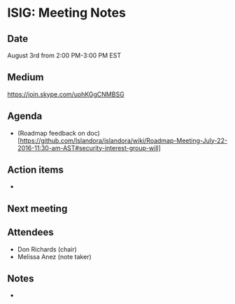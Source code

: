 # ISIG: Meeting Notes

## Date

August 3rd from 2:00 PM-3:00 PM EST

## Medium

https://join.skype.com/uohKGgCNMBSG<br/>

## Agenda
* (Roadmap feedback on doc)[https://github.com/Islandora/islandora/wiki/Roadmap-Meeting-July-22-2016-11:30-am-AST#security-interest-group-will]

## Action items
* 

## Next meeting

## Attendees
* Don Richards (chair) 
* Melissa Anez (note taker)

## Notes
* 
